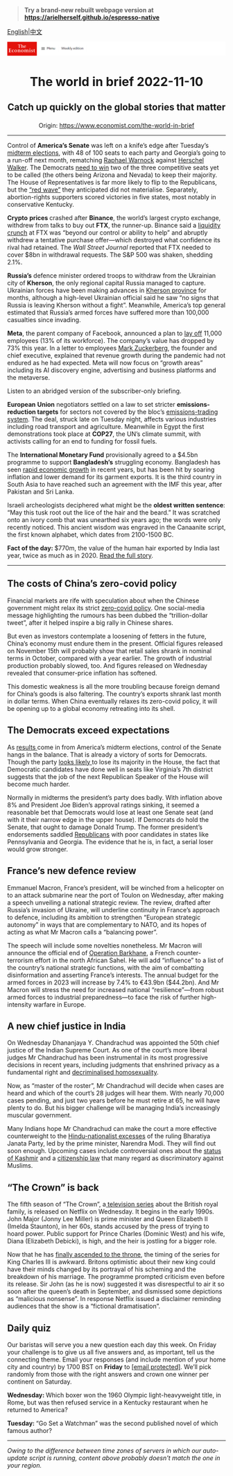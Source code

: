 > **Try a brand-new rebuilt webpage version at https://arielherself.github.io/espresso-native**

[English](https://github.com/arielherself/espresso/blob/main/README.md)|[中文](https://github-com.translate.goog/arielherself/espresso/blob/main/README.md?_x_tr_sl=en&_x_tr_tl=zh-CN&_x_tr_hl=zh-CN&_x_tr_pto=wapp)



![The Economist](menubar.png)

# <p align="center">The world in brief 2022-11-10</p>

## <p align="center">Catch up quickly on the global stories that matter</p>

<p align="center">Origin: <a href="https://www.economist.com/the-world-in-brief">https://www.economist.com/the-world-in-brief</a><hr>

Control of <strong>America’s Senate</strong> was left on a knife’s edge after Tuesday’s [midterm elections](https://www.economist.com/united-states/2022/11/09/the-democrats-have-done-better-than-expected), with 48 of 100 seats to each party and Georgia’s going to a run-off next month, rematching [Raphael Warnock](https://www.economist.com/united-states/2022/10/13/georgias-races-suggest-good-candidates-can-beat-partisan-reflexes) against [Herschel Walker](https://www.economist.com/the-economist-explains/2022/10/14/who-is-herschel-walker). The Democrats [need to win](https://www.economist.com/united-states/2022/11/09/the-democrats-have-done-better-than-expected) two of the three competitive seats yet to be called (the others being Arizona and Nevada) to keep their majority. The House of Representatives is far more likely to flip to the Republicans, but the [“red wave”](https://www.economist.com/united-states/2022/11/07/why-a-republican-ripple-is-more-likely-than-a-red-wave) they anticipated did not materialise. Separately, abortion-rights supporters scored victories in five states, most notably in conservative Kentucky.

<strong>Crypto</strong> <strong>prices </strong>crashed after <strong>Binance</strong>, the world’s largest crypto exchange, withdrew from talks to buy out <strong>FTX</strong>, the runner-up. Binance said a [liquidity crunch](https://www.economist.com/finance-and-economics/2022/11/09/the-spectacular-fall-of-ftx-and-sam-bankman-fried) at FTX was “beyond our control or ability to help” and abruptly withdrew a tentative purchase offer—which destroyed what confidence its rival had retained. The <em>Wall Street Journal</em> reported that FTX needed to cover $8bn in withdrawal requests. The S&amp;P 500 was shaken, shedding 2.1%.

<strong>Russia’s</strong> defence minister ordered troops to withdraw from the Ukrainian city of <strong>Kherson</strong>, the only regional capital Russia managed to capture. Ukrainian forces have been making advances in [Kherson province](https://www.economist.com/europe/2022/10/27/russia-braces-for-a-battle-over-kherson) for months, although a high-level Ukrainian official said he saw “no signs that Russia is leaving Kherson without a fight”. Meanwhile, America’s top general estimated that Russia’s armed forces have suffered more than 100,000 casualties since invading.

<strong>Meta</strong>, the parent company of Facebook, announced a plan to [lay off](https://www.economist.com/graphic-detail/2022/11/07/meta-will-lay-off-13-of-its-workforce) 11,000 employees (13% of its workforce). The company’s value has dropped by 73% this year. In a letter to employees [Mark Zuckerberg](https://www.economist.com/business/2022/10/16/how-much-trouble-is-mark-zuckerberg-in), the founder and chief executive, explained that revenue growth during the pandemic had not endured as he had expected. Meta will now focus on “growth areas” including its AI discovery engine, advertising and business platforms and the metaverse.

Listen to an abridged version of the subscriber-only briefing.

<strong>European</strong> <strong>Union</strong> negotiators settled on a law to set stricter <strong>emissions-reduction targets</strong> for sectors not covered by the bloc’s [emissions-trading system](https://www.economist.com/finance-and-economics/2022/05/26/carbon-markets-are-going-global). The deal, struck late on Tuesday night, affects various industries including road transport and agriculture. Meanwhile in Egypt the first demonstrations took place at <strong>COP27</strong>, the UN’s climate summit, with activists calling for an end to funding for fossil fuels.

The <strong>International Monetary Fund</strong> provisionally agreed to a $4.5bn programme to support <strong>Bangladesh’s</strong> struggling economy. Bangladesh has seen [rapid economic growth](https://www.economist.com/leaders/2021/03/27/bangladeshs-growth-has-been-remarkable-but-is-now-at-risk) in recent years, but has been hit by soaring inflation and lower demand for its garment exports. It is the third country in South Asia to have reached such an agreement with the IMF this year, after Pakistan and Sri Lanka.

Israeli archeologists deciphered what might be the <strong>oldest written sentence</strong>: “May this tusk root out the lice of the hair and the beard.” It was scratched onto an ivory comb that was unearthed six years ago; the words were only recently noticed. This ancient wisdom was engraved in the Canaanite script, the first known alphabet, which dates from 2100-1500 BC.

<strong>Fact of the day: </strong>$770m, the value of the human hair exported by India last year, twice as much as in 2020. [Read the full story](https://www.economist.com/asia/2022/11/03/indias-hair-industry-is-in-a-tangle).

----------

## The costs of China’s zero-covid policy

Financial markets are rife with speculation about when the Chinese government might relax its strict [zero-covid policy](https://www.economist.com/china/2022/10/13/china-shows-few-signs-of-loosening-its-zero-covid-policy). One social-media message highlighting the rumours has been dubbed the “trillion-dollar tweet”, after it helped inspire a big rally in Chinese shares.   
  
 But even as investors contemplate a loosening of fetters in the future, China’s economy must endure them in the present. Official figures released on November 15th will probably show that retail sales shrank in nominal terms in October, compared with a year earlier. The growth of industrial production probably slowed, too. And figures released on Wednesday revealed that consumer-price inflation has softened. 

This domestic weakness is all the more troubling because foreign demand for China’s goods is also faltering. The country’s exports shrank last month in dollar terms. When China eventually relaxes its zero-covid policy, it will be opening up to a global economy retreating into its shell.

## The Democrats exceed expectations

As [results ](https://www.economist.com/interactive/us-midterms-2022/results/senate)come in from America’s midterm elections, control of the Senate hangs in the balance. That is already a victory of sorts for Democrats. Though the party [looks likely ](https://www.economist.com/united-states/2022/11/07/why-a-republican-ripple-is-more-likely-than-a-red-wave) to lose its majority in the House, the fact that Democratic candidates have done well in seats like Virginia’s 7th district suggests that the job of the next Republican Speaker of the House will become much harder. 

Normally in midterms the president’s party does badly. With inflation above 8% and President Joe Biden’s approval ratings sinking, it seemed a reasonable bet that Democrats would lose at least one Senate seat (and with it their narrow edge in the upper house). If Democrats do hold the Senate, that ought to damage Donald Trump. The former president’s endorsements saddled [Republicans](https://www.economist.com/graphic-detail/2022/11/09/a-disappointing-showing-for-the-republicans-in-the-midterms) with poor candidates in states like Pennsylvania and Georgia. The evidence that he is, in fact, a serial loser would grow stronger.

## France’s new defence review

Emmanuel Macron, France’s president, will be winched from a helicopter on to an attack submarine near the port of Toulon on Wednesday, after making a speech unveiling a national strategic review. The review, drafted after Russia’s invasion of Ukraine, will underline continuity in France’s approach to defence, including its ambition to strengthen “European strategic autonomy” in ways that are complementary to NATO, and its hopes of acting as what Mr Macron calls a “balancing power”. 

The speech will include some novelties nonetheless. Mr Macron will announce the official end of [Operation Barkhane](https://www.economist.com/the-economist-explains/2022/02/14/what-have-french-forces-achieved-in-the-sahel), a French counter-terrorism effort in the north African Sahel. He will add “influence” to a list of the country’s national strategic functions, with the aim of combatting disinformation and asserting France’s interests. The annual budget for the armed forces in 2023 will increase by 7.4% to €43.9bn ($44.2bn). And Mr Macron will stress the need for increased national “resilience”—from robust armed forces to industrial preparedness—to face the risk of further high-intensity warfare in Europe.

## A new chief justice in India

On Wednesday Dhananjaya Y. Chandrachud was appointed the 50th chief justice of the Indian Supreme Court. As one of the court’s more liberal judges Mr Chandrachud has been instrumental in its most progressive decisions in recent years, including judgments that enshrined privacy as a fundamental right and [decriminalised homosexuality](https://www.economist.com/the-economist-explains/2018/09/12/how-india-decriminalised-homosexuality).  
  
 Now, as “master of the roster”, Mr Chandrachud will decide when cases are heard and which of the court’s 28 judges will hear them. With nearly 70,000 cases pending, and just two years before he must retire at 65, he will have plenty to do. But his bigger challenge will be managing India’s increasingly muscular government.  
  
 Many Indians hope Mr Chandrachud can make the court a more effective counterweight to the [Hindu-nationalist excesses](https://www.economist.com/asia/2022/09/29/indias-government-is-exporting-its-hindu-nationalism) of the ruling Bharatiya Janata Party, led by the prime minister, Narendra Modi. They will find out soon enough. Upcoming cases include controversial ones about the [status of Kashmir](https://www.economist.com/asia/2019/08/08/india-abruptly-ends-the-last-special-protection-enjoyed-by-kashmir) and a [citizenship law](https://www.economist.com/asia/2019/12/12/indias-new-citizenship-law-outrages-muslims) that many regard as discriminatory against Muslims.

## “The Crown” is back

The fifth season of “The Crown”, a[ television series](https://www.economist.com/culture/2022/09/15/the-crown-will-help-shape-the-memory-of-queen-elizabeth-ii) about the British royal family, is released on Netflix on Wednesday. It begins in the early 1990s. John Major (Jonny Lee Miller) is prime minister and Queen Elizabeth II (Imelda Staunton), in her 60s, stands accused by the press of trying to hoard power. Public support for Prince Charles (Dominic West) and his wife, Diana (Elizabeth Debicki), is high, and the heir is jostling for a bigger role.

Now that he has [finally ascended to the throne](https://www.economist.com/britain/2022/09/15/what-sort-of-king-will-charles-iii-be), the timing of the series for King Charles III is awkward. Britons optimistic about their new king could have their minds changed by its portrayal of his scheming and the breakdown of his marriage. The programme prompted criticism even before its release. Sir John (as he is now) suggested it was disrespectful to air it so soon after the queen’s death in September, and dismissed some depictions as “malicious nonsense”. In response Netflix issued a disclaimer reminding audiences that the show is a “fictional dramatisation”.

## Daily quiz

Our baristas will serve you a new question each day this week. On Friday your challenge is to give us all five answers and, as important, tell us the connecting theme. Email your responses (and include mention of your home city and country) by 1700 BST on <strong>Friday</strong> to [<span class="__cf_email__" data-cfemail="f0a185998ab58380829583839fb095939f9e9f9d998384de939f9d">[email&#160;protected]</span>](https://mail.google.com/mail/?view=cm&amp;fs=1&amp;tf=1&amp;to=QuizEspresso@economist.com). We’ll pick randomly from those with the right answers and crown one winner per continent on Saturday.

<strong>Wednesday: </strong>Which boxer won the 1960 Olympic light-heavyweight title, in Rome, but was then refused service in a Kentucky restaurant when he returned to America?

<strong>Tuesday: </strong>“Go Set a Watchman” was the second published novel of which famous author?

----------

*Owing to the difference between time zones of servers in which our auto-update script is running, content above probably doesn't match the one in your region.*
